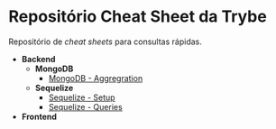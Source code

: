 # Repositório Cheat Sheet da Trybe

Repositório de *cheat sheets* para consultas rápidas.

- **Backend**
  - **MongoDB**
    - [MongoDB - Aggregration](backend/mongodb/mongodb_aggregation/README.md)
  - **Sequelize**
    - [Sequelize - Setup](backend/sequelize/setup/README.md)
    - [Sequelize - Queries](backend/sequelize/queries/README.md)
- **Frontend**
